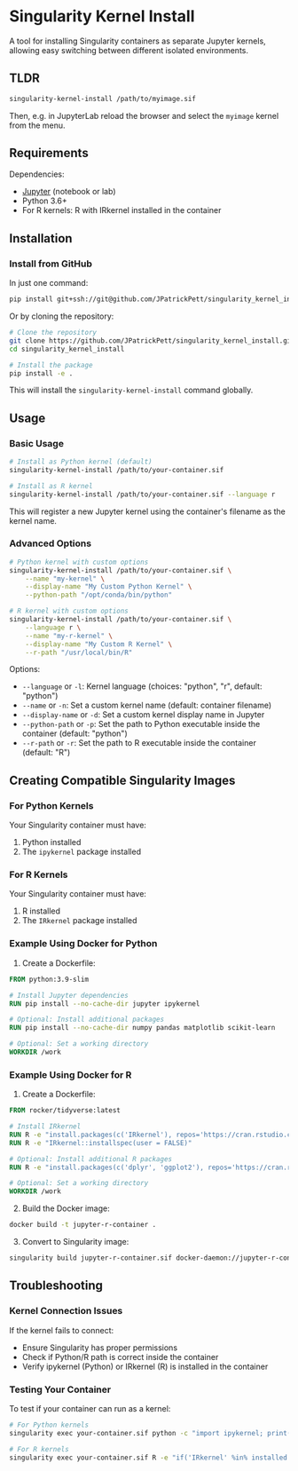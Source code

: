 # Singularity Kernel Install

A tool for installing Singularity containers as separate Jupyter kernels, allowing easy switching between different isolated environments.

## TLDR

```bash
singularity-kernel-install /path/to/myimage.sif
```

Then, e.g. in JupyterLab reload the browser and select the `myimage` kernel from the menu.

## Requirements

Dependencies:
- [Jupyter](https://jupyter.org/install) (notebook or lab)
- Python 3.6+
- For R kernels: R with IRkernel installed in the container

## Installation

### Install from GitHub

In just one command:

```bash
pip install git+ssh://git@github.com/JPatrickPett/singularity_kernel_install.git
```

Or by cloning the repository:

```bash
# Clone the repository
git clone https://github.com/JPatrickPett/singularity_kernel_install.git
cd singularity_kernel_install

# Install the package
pip install -e .
```

This will install the `singularity-kernel-install` command globally.

## Usage

### Basic Usage

```bash
# Install as Python kernel (default)
singularity-kernel-install /path/to/your-container.sif

# Install as R kernel
singularity-kernel-install /path/to/your-container.sif --language r
```

This will register a new Jupyter kernel using the container's filename as the kernel name.

### Advanced Options

```bash
# Python kernel with custom options
singularity-kernel-install /path/to/your-container.sif \
    --name "my-kernel" \
    --display-name "My Custom Python Kernel" \
    --python-path "/opt/conda/bin/python"

# R kernel with custom options
singularity-kernel-install /path/to/your-container.sif \
    --language r \
    --name "my-r-kernel" \
    --display-name "My Custom R Kernel" \
    --r-path "/usr/local/bin/R"
```

Options:
- `--language` or `-l`: Kernel language (choices: "python", "r", default: "python")
- `--name` or `-n`: Set a custom kernel name (default: container filename)
- `--display-name` or `-d`: Set a custom kernel display name in Jupyter
- `--python-path` or `-p`: Set the path to Python executable inside the container (default: "python")
- `--r-path` or `-r`: Set the path to R executable inside the container (default: "R")

## Creating Compatible Singularity Images

### For Python Kernels
Your Singularity container must have:
1. Python installed
2. The `ipykernel` package installed

### For R Kernels
Your Singularity container must have:
1. R installed
2. The `IRkernel` package installed

### Example Using Docker for Python

1. Create a Dockerfile:

```dockerfile
FROM python:3.9-slim

# Install Jupyter dependencies
RUN pip install --no-cache-dir jupyter ipykernel

# Optional: Install additional packages
RUN pip install --no-cache-dir numpy pandas matplotlib scikit-learn

# Optional: Set a working directory
WORKDIR /work
```

### Example Using Docker for R

1. Create a Dockerfile:

```dockerfile
FROM rocker/tidyverse:latest

# Install IRkernel
RUN R -e "install.packages(c('IRkernel'), repos='https://cran.rstudio.com/')"
RUN R -e "IRkernel::installspec(user = FALSE)"

# Optional: Install additional R packages
RUN R -e "install.packages(c('dplyr', 'ggplot2'), repos='https://cran.rstudio.com/')"

# Optional: Set a working directory
WORKDIR /work
```

2. Build the Docker image:

```bash
docker build -t jupyter-r-container .
```

3. Convert to Singularity image:

```bash
singularity build jupyter-r-container.sif docker-daemon://jupyter-r-container:latest
```

## Troubleshooting

### Kernel Connection Issues

If the kernel fails to connect:
- Ensure Singularity has proper permissions
- Check if Python/R path is correct inside the container
- Verify ipykernel (Python) or IRkernel (R) is installed in the container

### Testing Your Container

To test if your container can run as a kernel:

```bash
# For Python kernels
singularity exec your-container.sif python -c "import ipykernel; print('ipykernel is installed')"

# For R kernels
singularity exec your-container.sif R -e "if('IRkernel' %in% installed.packages()[,'Package']) print('IRkernel is installed') else print('IRkernel is NOT installed')"
```
